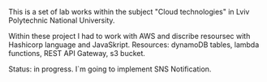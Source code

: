 This is a set of lab works within the subject "Cloud technologies" in Lviv Polytechnic National University.

Within these project I had to work with AWS and discribe resoursec with Hashicorp language and JavaSkript.
Resources: dynamoDB tables, lambda functions, REST API Gateway, s3 bucket.

Status: in progress. I`m going to implement SNS Notification.
